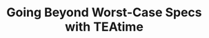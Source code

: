 ---
type: paper
title: "Going Beyond Worst-Case Specs with TEAtime"
label: "IEEE"
link: http://dx.doi.org/10.1109/MC.2004.1274004
year: 2004
authors:
  - name: Uht
    first: Augustus K.
---